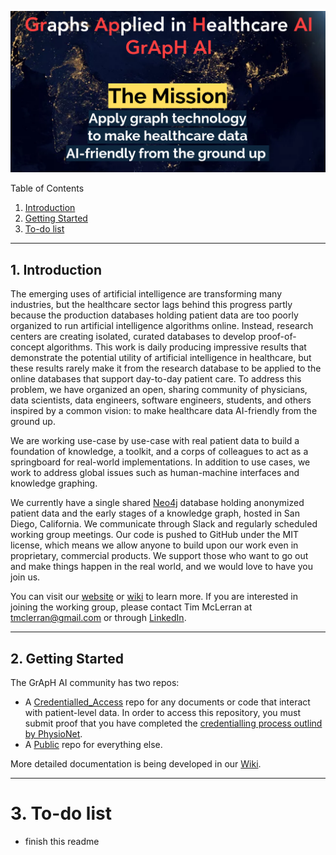 ![GrApH AI](img/thumbnail_group_name.png)  

Table of Contents
1. [Introduction](#introduction)
2. [Getting Started](#getting-started)
3. [To-do list](#to-do)

***
<a name="introduction"></a>

## 1. Introduction
The emerging uses of artificial intelligence are transforming many industries, but the healthcare sector lags behind this progress partly because the production databases holding patient data are too poorly organized to run artificial intelligence algorithms online. Instead, research centers are creating isolated, curated databases to develop proof-of-concept algorithms. This work is daily producing impressive results that demonstrate the potential utility of artificial intelligence in healthcare, but these results rarely make it from the research database to be applied to the online databases that support day-to-day patient care. To address this problem, we have organized an open, sharing community of physicians, data scientists, data engineers, software engineers, students, and others inspired by a common vision: to make healthcare data AI-friendly from the ground up.

We are working use-case by use-case with real patient data to build a foundation of knowledge, a toolkit, and a corps of colleagues to act as a springboard for real-world implementations. In addition to use cases, we work to address global issues such as human-machine interfaces and knowledge graphing. 

We currently have a single shared [Neo4j](https://github.com/MIS-GrApH-AI/Public/wiki/Coding-standards-&-Conventions) database holding anonymized patient data and the early stages of a knowledge graph, hosted in San Diego, California. We communicate through Slack and regularly scheduled working group meetings. Our code is pushed to GitHub under the MIT license, which means we allow anyone to build upon our work even in proprietary, commercial products. We support those who want to go out and make things happen in the real world, and we would love to have you join us.

You can visit our [website](https://www.misociety.org/graph-working-group) or [wiki](https://github.com/MIS-GrApH-AI/Public/wiki) to learn more. If you are interested in joining the working group, please contact Tim McLerran at tmclerran@gmail.com or through [LinkedIn](https://www.linkedin.com/in/tim-mclerran/). 

***

<a name="getting-started"></a>

## 2. Getting Started
The GrApH AI community has two repos:
- A [Credentialled_Access](https://github.com/MIS-GrApH-AI/Credentialed_Access) repo for any documents or code that interact with patient-level data. In order to access this repository, you must submit proof that you have completed the [credentialling process outlind by PhysioNet](https://mimic.mit.edu/docs/gettingstarted/). 
- A [Public](https://github.com/MIS-GrApH-AI/Public) repo for everything else.

More detailed documentation is being developed in our [Wiki](https://github.com/MIS-GrApH-AI/Public/wiki).

***
<a name="to-do"></a>

# 3. To-do list
- finish this readme
